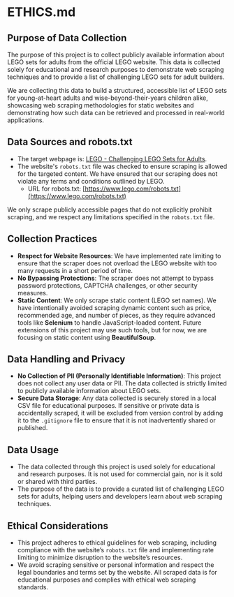 # ETHICS.md

## Purpose of Data Collection

The purpose of this project is to collect publicly available information about LEGO sets for adults from the official LEGO website. This data is collected solely for educational and research purposes to demonstrate web scraping techniques and to provide a list of challenging LEGO sets for adult builders.

We are collecting this data to build a structured, accessible list of LEGO sets for young-at-heart adults and wise-beyond-their-years children alike, showcasing web scraping methodologies for static websites and demonstrating how such data can be retrieved and processed in real-world applications.

## Data Sources and robots.txt

- The target webpage is: [LEGO - Challenging LEGO Sets for Adults](https://www.lego.com/en-us/categories/adults-welcome/article/challenging-lego-sets-to-build-for-adults).
- The website's `robots.txt` file was checked to ensure scraping is allowed for the targeted content. We have ensured that our scraping does not violate any terms and conditions outlined by LEGO.
  - URL for robots.txt: [https://www.lego.com/robots.txt](https://www.lego.com/robots.txt)
  
We only scrape publicly accessible pages that do not explicitly prohibit scraping, and we respect any limitations specified in the `robots.txt` file.

## Collection Practices

- **Respect for Website Resources**: We have implemented rate limiting to ensure that the scraper does not overload the LEGO website with too many requests in a short period of time.
- **No Bypassing Protections**: The scraper does not attempt to bypass password protections, CAPTCHA challenges, or other security measures.
- **Static Content**: We only scrape static content (LEGO set names). We have intentionally avoided scraping dynamic content such as price, recommended age, and number of pieces, as they require advanced tools like **Selenium** to handle JavaScript-loaded content. Future extensions of this project may use such tools, but for now, we are focusing on static content using **BeautifulSoup**.

## Data Handling and Privacy

- **No Collection of PII (Personally Identifiable Information)**: This project does not collect any user data or PII. The data collected is strictly limited to publicly available information about LEGO sets.
- **Secure Data Storage**: Any data collected is securely stored in a local CSV file for educational purposes. If sensitive or private data is accidentally scraped, it will be excluded from version control by adding it to the `.gitignore` file to ensure that it is not inadvertently shared or published.

## Data Usage

- The data collected through this project is used solely for educational and research purposes. It is not used for commercial gain, nor is it sold or shared with third parties.
- The purpose of the data is to provide a curated list of challenging LEGO sets for adults, helping users and developers learn about web scraping techniques.

## Ethical Considerations

- This project adheres to ethical guidelines for web scraping, including compliance with the website’s `robots.txt` file and implementing rate limiting to minimize disruption to the website’s resources.
- We avoid scraping sensitive or personal information and respect the legal boundaries and terms set by the website. All scraped data is for educational purposes and complies with ethical web scraping standards.